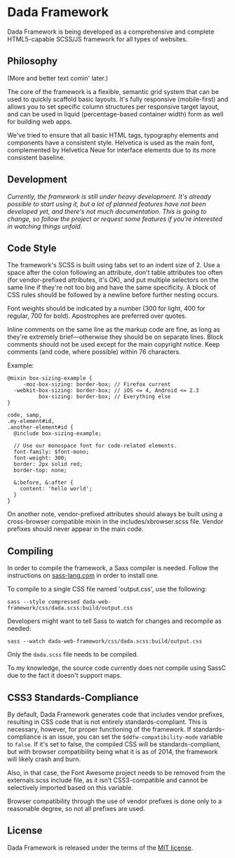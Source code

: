 Dada Framework
==============

Dada Framework is being developed as a comprehensive and complete
HTML5-capable SCSS/JS framework for all types of websites.

Philosophy
----------

(More and better text comin' later.)

The core of the framework is a flexible, semantic grid system that can be
used to quickly scaffold basic layouts. It's fully responsive (mobile-first)
and allows you to set specific column structures per responsive target
layout, and can be used in liquid (percentage-based container width)
form as well for building web apps.

We've tried to ensure that all basic HTML tags, typography elements and
components have a consistent style. Helvetica is used as the main font,
complemented by Helvetica Neue for interface elements due to its more
consistent baseline.

Development
-----------

*Currently, the framework is still under heavy development. It's already
possible to start using it, but a lot of planned features have not been
developed yet, and there's not much documentation. This is going to change,
so follow the project or request some features if you're interested
in watching things unfold.*

Code Style
----------

The framework's SCSS is built using tabs set to an indent size of 2.
Use a space after the colon following an attribute, don't table
attributes too often (for vendor-prefixed attributes, it's OK), and put
multiple selectors on the same line if they're not too big and have the
same specificity. A block of CSS rules should be followed by a newline
before further nesting occurs.

Font weights should be indicated by a number (300 for light, 400 for
regular, 700 for bold). Apostrophes are preferred over quotes.

Inline comments on the same line as the markup code are fine, as long
as they're extremely brief—otherwise they should be on separate lines.
Block comments should not be used except for the main copyright notice.
Keep comments (and code, where possible) within 76 characters.

Example:

	@mixin box-sizing-example {
		 -moz-box-sizing: border-box; // Firefox current
	  -webkit-box-sizing: border-box; // iOS <= 4, Android <= 2.3
			  box-sizing: border-box; // Everything else
	}

	code, samp,
	.my-element#id,
	.another-element#id {
	  @include box-sizing-example;
  
	  // Use our monospace font for code-related elements.
	  font-family: $font-mono;
	  font-weight: 300;
	  border: 2px solid red;
	  border-top: none;
  
	  &:before, &:after {
		content: 'hello world';
	  }
	}

On another note, vendor-prefixed attributes should always be built using a
cross-browser compatible mixin in the includes/xbrowser.scss file. Vendor
prefixes should never appear in the main code.

Compiling
---------

In order to compile the framework, a Sass compiler is needed. Follow the
instructions on [sass-lang.com](http://sass-lang.com/)‎ in order to
install one.

To compile to a single CSS file named 'output.css', use the following:

	sass --style compressed dada-web-framework/css/dada.scss:build/output.css

Developers might want to tell Sass to watch for changes and recompile
as needed:

	sass --watch dada-web-framework/css/dada.scss:build/output.css

Only the `dada.scss` file needs to be compiled.

To my knowledge, the source code currently does not compile using SassC
due to the fact it doesn't support maps.

CSS3 Standards-Compliance
-------------------------

By default, Dada Framework generates code that includes vendor prefixes,
resulting in CSS code that is not entirely standards-compliant. This is
necessary, however, for proper functioning of the framework.
If standards-compliance is an issue, you can set the
`$ddfw-compatibility-mode` variable to `false`. If it's set to false, the
compiled CSS will be standards-compliant, but with browser compatibility
being what it is as of 2014, the framework will likely crash and burn.

Also, in that case, the Font Awesome project needs to be removed
from the externals.scss include file, as it isn't CSS3-compatible
and cannot be selectively imported based on this variable.

Browser compatibility through the use of vendor prefixes is done only
to a reasonable degree, so not all prefixes are used.

License
-------

Dada Framework is released under the terms of the
[MIT license](http://opensource.org/licenses/MIT).
